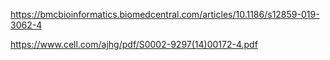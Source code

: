 https://bmcbioinformatics.biomedcentral.com/articles/10.1186/s12859-019-3062-4

https://www.cell.com/ajhg/pdf/S0002-9297(14)00172-4.pdf
